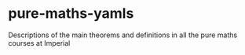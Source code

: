 # pure-maths-yamls
Descriptions of the main theorems and definitions in all the pure maths courses at Imperial
